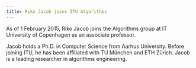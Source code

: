 ```yaml
---
title: Riko Jacob joins ITU Algorithms
---
```

As of 1 February 2015, Riko Jacob joins the Algorithms group at IT University of Copenhagen as an associate professor.

Jacob holds a Ph.D. in Computer Science from Aarhus University.
Before joining ITU, he has been affiliated with TU München and ETH Zürich.
Jacob is a leading researcher in algorithms engineering.
